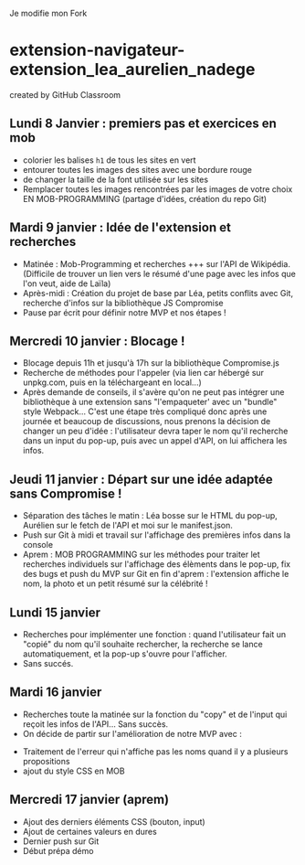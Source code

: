 Je modifie mon Fork

# extension-navigateur-extension_lea_aurelien_nadege

created by GitHub Classroom

## Lundi 8 Janvier : premiers pas et exercices en mob

- colorier les balises `h1` de tous les sites en vert
- entourer toutes les images des sites avec une bordure rouge
- de changer la taille de la font utilisée sur les sites
- Remplacer toutes les images rencontrées par les images de votre choix
  EN MOB-PROGRAMMING (partage d'idées, création du repo Git)

## Mardi 9 janvier : Idée de l'extension et recherches

- Matinée : Mob-Programming et recherches +++ sur l'API de Wikipédia. (Difficile de trouver un lien vers le résumé d'une page avec les infos que l'on veut, aide de Laïla)
- Après-midi : Création du projet de base par Léa, petits conflits avec Git, recherche d'infos sur la bibliothèque JS Compromise
- Pause par écrit pour définir notre MVP et nos étapes !

## Mercredi 10 janvier : Blocage !

- Blocage depuis 11h et jusqu'à 17h sur la bibliothèque Compromise.js
- Recherche de méthodes pour l'appeler (via lien car hébergé sur unpkg.com, puis en la téléchargeant en local...)
- Après demande de conseils, il s'avère qu'on ne peut pas intégrer une bibliothèque à une extension sans "l'empaqueter' avec un "bundle" style Webpack... C'est une étape très compliqué donc après une journée et beaucoup de discussions, nous prenons la décision de changer un peu d'idée : l'utilisateur devra taper le nom qu'il recherche dans un input du pop-up, puis avec un appel d'API, on lui affichera les infos.

## Jeudi 11 janvier : Départ sur une idée adaptée sans Compromise !

- Séparation des tâches le matin : Léa bosse sur le HTML du pop-up, Aurélien sur le fetch de l'API et moi sur le manifest.json.
- Push sur Git à midi et travail sur l'affichage des premières infos dans la console
- Aprem : MOB PROGRAMMING sur les méthodes pour traiter let recherches individuels sur l'affichage des élèments dans le pop-up, fix des bugs et push du MVP sur Git en fin d'aprem : l'extension affiche le nom, la photo et un petit résumé sur la célébrité !

## Lundi 15 janvier

- Recherches pour implémenter une fonction : quand l'utilisateur fait un "copié" du nom qu'il souhaite rechercher, la recherche se lance automatiquement, et la pop-up s'ouvre pour l'afficher.
- Sans succés.

## Mardi 16 janvier

- Recherches toute la matinée sur la fonction du "copy" et de l'input qui reçoit les infos de l'API... Sans succès.
- On décide de partir sur l'amélioration de notre MVP avec :

* Traitement de l'erreur qui n'affiche pas les noms quand il y a plusieurs propositions
* ajout du style CSS en MOB

## Mercredi 17 janvier (aprem)

- Ajout des derniers éléments CSS (bouton, input)
- Ajout de certaines valeurs en dures
- Dernier push sur Git
- Début prépa démo
